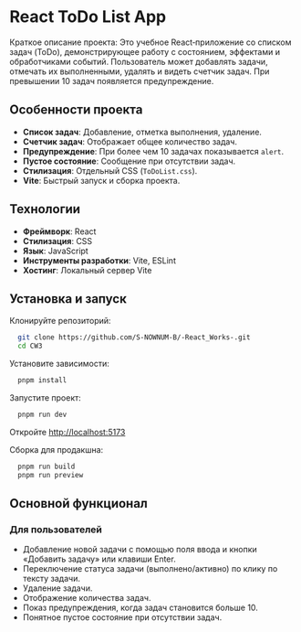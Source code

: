 # React ToDo List App

Краткое описание проекта: Это учебное React‑приложение со списком задач (ToDo), демонстрирующее работу с состоянием, эффектами и обработчиками событий. Пользователь может добавлять задачи, отмечать их выполненными, удалять и видеть счетчик задач. При превышении 10 задач появляется предупреждение.

## Особенности проекта

- **Список задач**: Добавление, отметка выполнения, удаление.
- **Счетчик задач**: Отображает общее количество задач.
- **Предупреждение**: При более чем 10 задачах показывается `alert`.
- **Пустое состояние**: Сообщение при отсутствии задач.
- **Стилизация**: Отдельный CSS (`ToDoList.css`).
- **Vite**: Быстрый запуск и сборка проекта.

## Технологии

- **Фреймворк**: React
- **Стилизация**: CSS
- **Язык**: JavaScript
- **Инструменты разработки**: Vite, ESLint
- **Хостинг**: Локальный сервер Vite

## Установка и запуск

Клонируйте репозиторий:
```bash
  git clone https://github.com/S-NOWNUM-B/-React_Works-.git
  cd CW3
```

Установите зависимости:
```bash
  pnpm install
```

Запустите проект:
```bash
  pnpm run dev
```
Откройте [http://localhost:5173](http://localhost:5173)

Сборка для продакшна:
```bash
  pnpm run build
  pnpm run preview
```

## Основной функционал

### Для пользователей
- Добавление новой задачи с помощью поля ввода и кнопки «Добавить задачу» или клавиши Enter.
- Переключение статуса задачи (выполнено/активно) по клику по тексту задачи.
- Удаление задачи.
- Отображение количества задач.
- Показ предупреждения, когда задач становится больше 10.
- Понятное пустое состояние при отсутствии задач.


